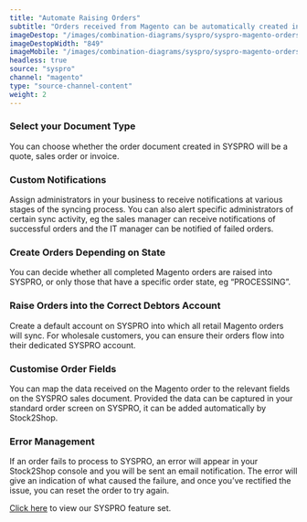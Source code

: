 ```yaml
---
title: "Automate Raising Orders"
subtitle: "Orders received from Magento can be automatically created in SYSPRO."
imageDestop: "/images/combination-diagrams/syspro/syspro-magento-orders.svg"
imageDestopWidth: "849"
imageMobile: "/images/combination-diagrams/syspro/syspro-magento-orders.svg"
headless: true
source: "syspro"
channel: "magento"
type: "source-channel-content"
weight: 2
---
```


### Select your Document Type
You can choose whether the order document created in SYSPRO will be a quote, sales order or invoice.

### Custom Notifications
Assign administrators in your business to receive notifications at various stages of the syncing process. You can also alert specific administrators of certain sync activity, eg the sales manager can receive notifications of successful orders and the IT manager can be notified of failed orders.

### Create Orders Depending on State
You can decide whether all completed Magento orders are raised into SYSPRO, or only those that have a specific order state, eg “PROCESSING”.

### Raise Orders into the Correct Debtors Account
Create a default account on SYSPRO into which all retail Magento orders will sync. For wholesale customers, you can ensure their orders flow into their dedicated SYSPRO account.

### Customise Order Fields
You can map the data received on the Magento order to the relevant fields on the SYSPRO sales document. Provided the data can be captured in your standard order screen on SYSPRO, it can be added automatically by Stock2Shop.

### Error Management
If an order fails to process to SYSPRO, an error will appear in your Stock2Shop console and you will be sent an email notification. The error will give an indication of what caused the failure, and once you’ve rectified the issue, you can reset the order to try again.

[Click here](/help/features/syspro/ "SYSPRO Features") to view our SYSPRO feature set.